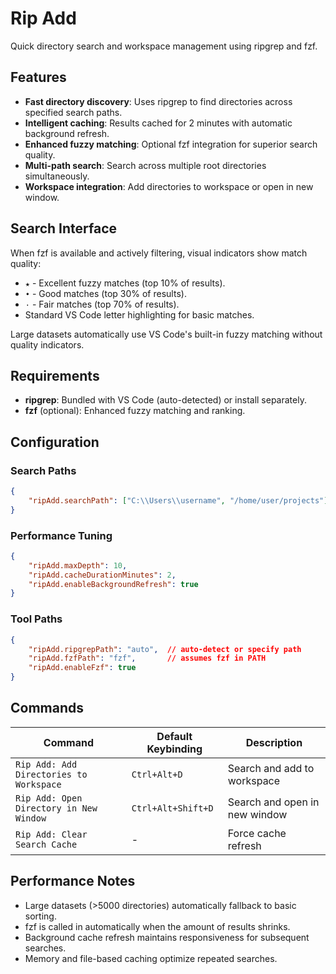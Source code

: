 # Rip Add

Quick directory search and workspace management using ripgrep and fzf.

## Features

- **Fast directory discovery**: Uses ripgrep to find directories across specified search paths.
- **Intelligent caching**: Results cached for 2 minutes with automatic background refresh.
- **Enhanced fuzzy matching**: Optional fzf integration for superior search quality.
- **Multi-path search**: Search across multiple root directories simultaneously.
- **Workspace integration**: Add directories to workspace or open in new window.

## Search Interface

When fzf is available and actively filtering, visual indicators show match quality:

- `★` - Excellent fuzzy matches (top 10% of results).
- `•` - Good matches (top 30% of results).
- `·` - Fair matches (top 70% of results).
- Standard VS Code letter highlighting for basic matches.

Large datasets automatically use VS Code's built-in fuzzy matching without quality indicators.

## Requirements

- **ripgrep**: Bundled with VS Code (auto-detected) or install separately.
- **fzf** (optional): Enhanced fuzzy matching and ranking.

## Configuration

### Search Paths
```json
{
    "ripAdd.searchPath": ["C:\\Users\\username", "/home/user/projects"]
}
```

### Performance Tuning
```json
{
    "ripAdd.maxDepth": 10,
    "ripAdd.cacheDurationMinutes": 2,
    "ripAdd.enableBackgroundRefresh": true
}
```

### Tool Paths
```json
{
    "ripAdd.ripgrepPath": "auto",  // auto-detect or specify path
    "ripAdd.fzfPath": "fzf",       // assumes fzf in PATH
    "ripAdd.enableFzf": true
}
```

## Commands

| Command | Default Keybinding | Description |
|---------|-------------------|-------------|
| `Rip Add: Add Directories to Workspace` | `Ctrl+Alt+D` | Search and add to workspace |
| `Rip Add: Open Directory in New Window` | `Ctrl+Alt+Shift+D` | Search and open in new window |
| `Rip Add: Clear Search Cache` | - | Force cache refresh 

## Performance Notes

- Large datasets (>5000 directories) automatically fallback to basic sorting.
- fzf is called in automatically when the amount of results shrinks.
- Background cache refresh maintains responsiveness for subsequent searches.
- Memory and file-based caching optimize repeated searches.
